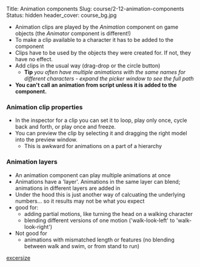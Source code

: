 Title: Animation components
Slug: course/2-12-animation-components
Status: hidden
header_cover: course_bg.jpg


* Animation clips are played by the _Animation_ component on game objects (the _Animator_ component is different!)
* To make a clip available to a character it has to be added to the component
* Clips have to be used by the objects they were created for. If not, they have no effect.
* Add clips in the usual way (drag-drop or the circle button)
   * **Tip** _you often have multiple animations with the same names for different characters - expand the picker window to see the full path_
* **You can't call an animation from script unless it is added to the component.**

### Animation clip properties
* In the inspector for a clip you can set it to loop, play only once, cycle back and forth, or play once and freeze.
* You can preview the clip by selecting it and dragging the right model into the preview window.
  * This is awkward for animations on a part of a hierarchy

### Animation layers
* An animation component can play multiple animations at once
* Animations have a 'layer'. Animations in the same layer can blend; animations in different layers are added in
* Under the hood this is just another way of calcuating the underlying numbers... so it results may not be what you expect
* good for:
    * adding partial motions, like turning the head on a walking character
    * blending different versions of one motion ('walk-look-left' to 'walk-look-right')
* Not good for
   * animations with mismatched length or features (no blending between walk and swim, or from stand to run)


[excersize](emergency-last-minute-excersize)